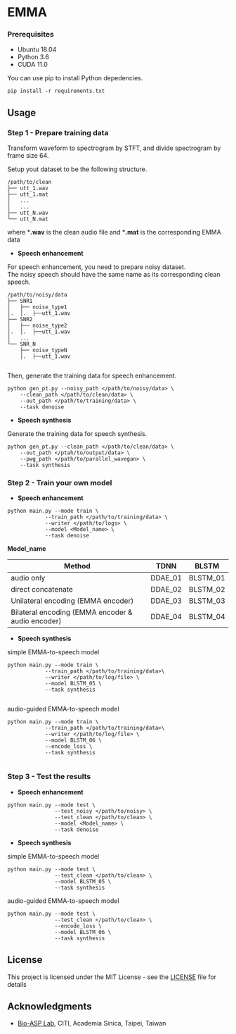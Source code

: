 # EMMA
### Prerequisites
* Ubuntu 18.04
* Python 3.6
* CUDA 11.0

You can use pip to install Python depedencies.
```
pip install -r requirements.txt 
```
## Usage

### Step 1 - Prepare training data 

Transform waveform to spectrogram by STFT, and divide spectrogram by frame size 64. 

Setup yout dataset to be the following structure.

```
/path/to/clean
├── utt_1.wav
├── utt_1.mat
│   ...
│   ...
├── utt_N.wav
└── utt_N.mat
```
where ***.wav** is the clean audio file and ***.mat** is the corresponding EMMA data


* **Speech enhancement**

For speech enhancement, you need to prepare noisy dataset.  
The noisy speech should have the same name as its corresponding clean speech. 
```
/path/to/noisy/data
├── SNR1
│   ├── noise_type1
│.  │.  ├──utt_1.wav
├── SNR2
│   ├── noise_type2
│.  │.  ├──utt_1.wav
│   ...
└── SNR_N
    ├── noise_typeN
    │.  ├──utt_1.wav    
    
```
  
Then, generate the training data for speech enhancement.  
```
python gen_pt.py --noisy_path </path/to/noisy/data> \   
    --clean_path </path/to/clean/data> \       
    --out_path </path/to/training/data> \       
    --task denoise
```

* **Speech synthesis**

Generate the training data for speech synthesis.  

```
python gen_pt.py --clean_path </path/to/clean/data> \       
    --out_path </ptah/to/output/data> \       
    --pwg_path </path/to/parallel_wavegan> \       
    --task synthesis
```

  
### Step 2 - Train your own model

* **Speech enhancement**

```
python main.py --mode train \
            --train_path </path/to/training/data> \
            --writer </path/to/logs> \
            --model <Model_name> \
            --task denoise

```           
**Model_name**

| Method                                            | TDNN          | BLSTM         |
| ------------------------------------------------- |:-------------:|:-------------:|
| audio only                                        | DDAE_01       | BLSTM_01      |
| direct concatenate                                | DDAE_02       | BLSTM_02      |
| Unilateral encoding (EMMA encoder)                | DDAE_03       | BLSTM_03      |
| Bilateral encoding (EMMA encoder & audio encoder) | DDAE_04       | BLSTM_04      |




* **Speech synthesis**

simple EMMA-to-speech model
```
python main.py --mode train \
            --train_path </path/to/training/data>\
            --writer </path/to/log/file> \
            --model BLSTM_05 \
            --task synthesis
            
```

audio-guided EMMA-to-speech model
```
python main.py --mode train \
            --train_path </path/to/training/data>\
            --writer </path/to/log/file> \
            --model BLSTM_06 \
            --encode_loss \ 
            --task synthesis
            
```


### Step 3 - Test the results

* **Speech enhancement**

```
python main.py --mode test \
               --test_noisy </path/to/noisy> \
               --test_clean </path/to/clean> \
               --model <Model_name> \
               --task denoise      
```


* **Speech synthesis**


simple EMMA-to-speech model
```
python main.py --mode test \
               --test_clean </path/to/clean> \
               --model BLSTM_05 \
               --task synthesis       
```


audio-guided EMMA-to-speech model
```
python main.py --mode test \
               --test_clean </path/to/clean> \
               --encode_loss \ 
               --model BLSTM_06 \
               --task synthesis       
```



## License

This project is licensed under the MIT License - see the [LICENSE](LICENSE) file for details

## Acknowledgments
* [Bio-ASP Lab](https://bio-asplab.citi.sinica.edu.tw), CITI, Academia Sinica, Taipei, Taiwan
